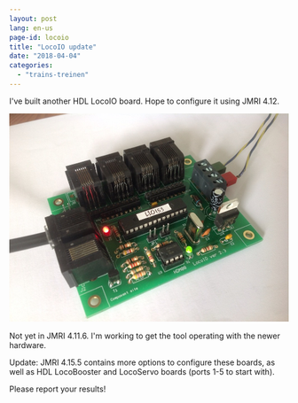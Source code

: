 ```yaml
---
layout: post
lang: en-us
page-id: locoio
title: "LocoIO update"
date: "2018-04-04"
categories:
  - "trains-treinen"
---
```


I've built another HDL LocoIO board. Hope to configure it using JMRI 4.12.

![LocoIO board assembled 4/2018](/assets/img/blog/img_6667.jpg "LocoIO")

Not yet in JMRI 4.11.6. I'm working to get the tool operating with the newer hardware.

Update: JMRI 4.15.5 contains more options to configure these boards, as well as HDL
LocoBooster and LocoServo boards (ports 1-5 to start with).

Please report your results!
